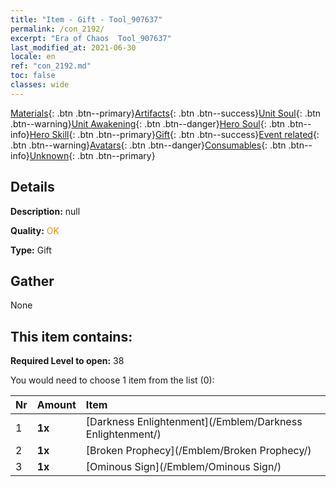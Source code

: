 ```yaml
---
title: "Item - Gift - Tool_907637"
permalink: /con_2192/
excerpt: "Era of Chaos  Tool_907637"
last_modified_at: 2021-06-30
locale: en
ref: "con_2192.md"
toc: false
classes: wide
---
```

 [Materials](/Items/){: .btn .btn--primary}[Artifacts](/Items/Artifacts/){: .btn .btn--success}[Unit Soul](/Items/UnitSoul/){: .btn .btn--warning}[Unit Awakening](/Items/UnitAwakening/){: .btn .btn--danger}[Hero Soul](/Items/HeroSoul/){: .btn .btn--info}[Hero Skill](/Items/HeroSkill/){: .btn .btn--primary}[Gift](/Items/Gift/){: .btn .btn--success}[Event related](/Items/Events/){: .btn .btn--warning}[Avatars](/Items/Avatars/){: .btn .btn--danger}[Consumables](/Items/Consumables/){: .btn .btn--info}[Unknown](/Items/Unknown/){: .btn .btn--primary}

## Details
 **Description:** null

 **Quality:** <span style="color: #FF8C00">OK</span>

 **Type:** Gift

## Gather

  None

## This item contains:

 **Required Level to open:** 38

 You would need to choose 1 item from the list (0):

  | Nr | Amount |     Item    |
  |:---|:-------|:------------|
  | 1 |  **1x** | [Darkness Enlightenment](/Emblem/Darkness Enlightenment/) |  | 
  | 2 |  **1x** | [Broken Prophecy](/Emblem/Broken Prophecy/) |  | 
  | 3 |  **1x** | [Ominous Sign](/Emblem/Ominous Sign/) |  | 
